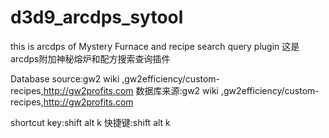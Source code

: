 # d3d9_arcdps_sytool
this is arcdps of Mystery Furnace and recipe search query plugin
这是arcdps附加神秘熔炉和配方搜索查询插件

Database source:gw2 wiki ,gw2efficiency/custom-recipes,http://gw2profits.com
数据库来源:gw2 wiki ,gw2efficiency/custom-recipes,http://gw2profits.com

shortcut key:shift alt k
快捷键:shift alt k
